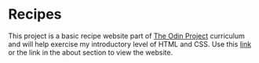 # Recipes

This project is a basic recipe website part of [The Odin Project](https://www.theodinproject.com/lessons/foundations-recipes) curriculum and will help exercise my introductory level of HTML and CSS. Use this [link](https://cem-u.github.io/odin-recipes/) or the link in the about section to view the website.
